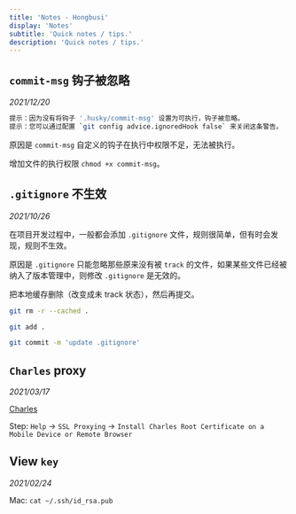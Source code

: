 ```yaml
---
title: 'Notes - Hongbusi'
display: 'Notes'
subtitle: 'Quick notes / tips.'
description: 'Quick notes / tips.'
---
```


## `commit-msg` 钩子被忽略

_2021/12/20_

``` bash
提示：因为没有将钩子 '.husky/commit-msg' 设置为可执行，钩子被忽略。
提示：您可以通过配置 `git config advice.ignoredHook false` 来关闭这条警告。
```

原因是 `commit-msg` 自定义的钩子在执行中权限不足，无法被执行。

增加文件的执行权限 `chmod +x commit-msg`。

## `.gitignore` 不生效

_2021/10/26_

在项目开发过程中，一般都会添加 `.gitignore` 文件，规则很简单，但有时会发现，规则不生效。

原因是 `.gitignore` 只能忽略那些原来没有被 `track` 的文件，如果某些文件已经被纳入了版本管理中，则修改 `.gitignore` 是无效的。

把本地缓存删除（改变成未 track 状态），然后再提交。

``` bash
git rm -r --cached .

git add .

git commit -m 'update .gitignore'
```

## `Charles` proxy

_2021/03/17_

[Charles](https://www.charlesproxy.com)

Step: `Help` -> `SSL Proxying` -> `Install Charles Root Certificate on a Mobile Device or Remote Browser`

## View `key`

_2021/02/24_

Mac: `cat ~/.ssh/id_rsa.pub`

